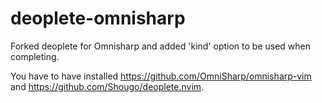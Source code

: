 # deoplete-omnisharp

Forked deoplete for Omnisharp and added 'kind' option to be used when completing.

You have to have installed https://github.com/OmniSharp/omnisharp-vim and https://github.com/Shougo/deoplete.nvim.
